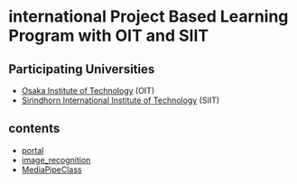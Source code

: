 # international Project Based Learning Program with OIT and SIIT

## Participating Universities
- [Osaka Institute of Technology](http://www.oit.ac.jp/english/index.html) (OIT)
- [Sirindhorn International Institute of Technology](https://www.siit.tu.ac.th/) (SIIT)

## contents
- [portal](https://github.com/ipbl-oit-siit/portal)
- [image_recognition](https://github.com/ipbl-oit-siit/image_recognition)
- [MediaPipeClass](https://github.com/ipbl-oit-siit/MediaPipeClass)

